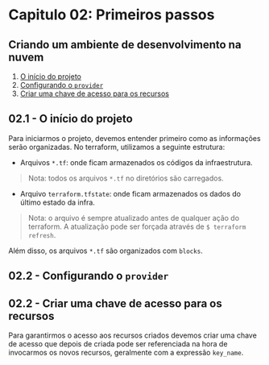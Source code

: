 # Capitulo 02: Primeiros passos

## Criando um ambiente de desenvolvimento na nuvem

1. [O início do projeto](#021---inicio-do-projeto)
2. [Configurando o `provider`](#022---configurando-provider)
3. [Criar uma chave de acesso para os recursos](#023---criar-uma-chave-de-acesso-para-os-recursos)


## 02.1 - O início do projeto

Para iniciarmos o projeto, devemos entender primeiro como as informações serão organizadas.
No terraform, utilizamos a seguinte estrutura:

- Arquivos `*.tf`: onde ficam armazenados os códigos da infraestrutura.
> Nota: todos os arquivos `*.tf` no diretórios são carregados.
- Arquivo `terraform.tfstate`: onde ficam armazenados os dados do último estado da infra.
> Nota: o arquivo é sempre atualizado antes de qualquer ação do terraform. A atualização pode ser forçada através de `$ terraform refresh`.

Além disso, os arquivos `*.tf` são organizados com `blocks`.

## 02.2 - Configurando o `provider`



## 02.2 - Criar uma chave de acesso para os recursos

Para garantirmos o acesso aos recursos criados devemos criar uma chave de acesso que depois de criada pode ser referenciada na hora de invocarmos os novos recursos, geralmente com a expressão `key_name`.
